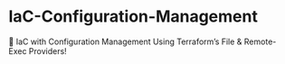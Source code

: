 # IaC-Configuration-Management
🚀 IaC with Configuration Management Using Terraform’s File &amp; Remote-Exec Providers!
